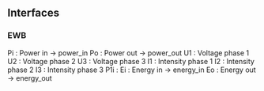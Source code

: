 ## Interfaces

### EWB

Pi : Power in -> power_in
Po : Power out -> power_out
U1 : Voltage phase 1
U2 : Voltage phase 2
U3 : Voltage phase 3
I1 : Intensity phase 1
I2 : Intensity phase 2
I3 : Intensity phase 3
P1i :
Ei : Energy in -> energy_in
Eo : Energy out -> energy_out
